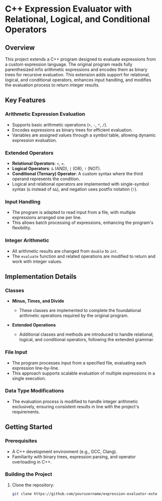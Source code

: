 # C++ Expression Evaluator with Relational, Logical, and Conditional Operators

## Overview

This project extends a C++ program designed to evaluate expressions from a custom expression language. The original program reads fully parenthesized infix arithmetic expressions and encodes them as binary trees for recursive evaluation. This extension adds support for relational, logical, and conditional operators, enhances input handling, and modifies the evaluation process to return integer results.

## Key Features

### Arithmetic Expression Evaluation

- Supports basic arithmetic operations (`+`, `-`, `*`, `/`).
- Encodes expressions as binary trees for efficient evaluation.
- Variables are assigned values through a symbol table, allowing dynamic expression evaluation.

### Extended Operators

- **Relational Operators**: `<`, `=`.
- **Logical Operators**: `&` (AND), `|` (OR), `!` (NOT).
- **Conditional (Ternary) Operator**: A custom syntax where the third operand represents the condition.
- Logical and relational operators are implemented with single-symbol syntax (`&` instead of `&&`), and negation uses postfix notation (`!`).

### Input Handling

- The program is adapted to read input from a file, with multiple expressions arranged one per line.
- This allows batch processing of expressions, enhancing the program's flexibility.

### Integer Arithmetic

- All arithmetic results are changed from `double` to `int`.
- The `evaluate` function and related operations are modified to return and work with integer values.

## Implementation Details

### Classes

- **Minus, Times, and Divide**
  - These classes are implemented to complete the foundational arithmetic operations required by the original program.

- **Extended Operations**
  - Additional classes and methods are introduced to handle relational, logical, and conditional operators, following the extended grammar.

### File Input

- The program processes input from a specified file, evaluating each expression line-by-line.
- This approach supports scalable evaluation of multiple expressions in a single execution.

### Data Type Modifications

- The evaluation process is modified to handle integer arithmetic exclusively, ensuring consistent results in line with the project's requirements.

## Getting Started

### Prerequisites

- A C++ development environment (e.g., GCC, Clang).
- Familiarity with binary trees, expression parsing, and operator overloading in C++.

### Building the Project

1. Clone the repository:

   ```bash
   git clone https://github.com/yourusername/expression-evaluator-extension.git
